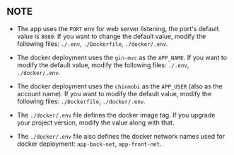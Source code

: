 ## NOTE

* The app uses the `PORT` env for web server listening, the port's default value is `8080`. If you want to change the default value, modify the following files: `./.env`, `./Dockerfile`, `./docker/.env`.

* The docker deployment uses the `gin-mvc` as the `APP_NAME`. If you want to modify the default value, modify the following files: `./.env`, `./docker/.env`.

* The docker deployment uses the `chinmobi` as the `APP_USER` (also as the account name). If you want to modify the default value, modify the following files: `./Dockerfile`, `./docker/.env`.

* The `./docker/.env` file defines the docker image tag. If you upgrade your project version, modify the value along with that.

* The `./docker/.env` file also defines the docker network names used for docker deployment: `app-back-net`, `app-front-net`.
